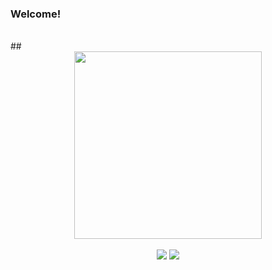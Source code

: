 ### Welcome!
<br>
##
<br>

<div dir="auto" align = "center">
    <a href="https://github.com/PedroTDrehmer ">
  <img src="https://github-readme-stats.vercel.app/api/top-langs/?username=PedroTDrehmer";layout="compact&amp";theme="dracula" style="max-width: 100%"; height="300em">
  </a>
</div>

<br>

<div align = "center">
  <a href="https://www.linkedin.com/in/pedrodrehmer/"><img src="https://img.shields.io/badge/LinkedIn-0077B5?style=for-the-badge&logo=linkedin&logoColor=white" target="_blank"></a>
  <a href = "mailto:pedrodrehmer@outlook.com"><img src="https://img.shields.io/badge/Microsoft_Outlook-0078D4?style=for-the-badge&logo=microsoft-outlook&logoColor=white" target="_blank"></a>
</div>
